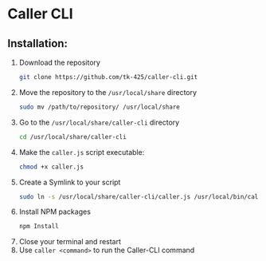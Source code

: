 # Caller CLI

## Installation:

1. Download the repository
   ```bash
   git clone https://github.com/tk-425/caller-cli.git
   ```
2. Move the repository to the `/usr/local/share` directory
   ```bash
   sudo mv /path/to/repository/ /usr/local/share
   ```
3. Go to the `/usr/local/share/caller-cli` directory
   ```bash
   cd /usr/local/share/caller-cli
   ```
4. Make the `caller.js` script executable:
   ```bash
   chmod +x caller.js
   ```
5. Create a Symlink to your script
   ```bash
   sudo ln -s /usr/local/share/caller-cli/caller.js /usr/local/bin/caller
   ```
6. Install NPM packages
   ```bash
   npm Install
   ``` 
7. Close your terminal and restart
8. Use `caller <command>` to run the Caller-CLI command
